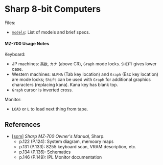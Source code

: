 Sharp 8-bit Computers
=====================

Files:
- [`models`](models.md): List of models and brief specs.


#### MZ-700 Usage Notes

Keyboard:
- JP machines: `英数`, `カナ` (above CR), `Graph` mode locks.
  `SHIFT` gives lower case.
- Western machines: `ALPHA` (Tab key location) and `Graph` (Esc key
  location) are mode locks; `Shift` can be used with `Graph` for additional
  graphics characters (replacing kana). Kana key has blank top.
- `Graph` cursor is inverted cross.

Monitor:
- `LOAD` or `L` to load next thing from tape.


References
----------

- [[som]] _Sharp MZ-700 Owner's Manual,_ Sharp.
  - p.122 (P.124): System diagram, memoory maps
  - p.131 (P.133): 8255 keyboard scan, VRAM description, etc.
  - p.134 (P.136): Schematics
  - p.146 (P.149): IPL Monitor documentation


<!-------------------------------------------------------------------->
[som]: https://archive.org/details/sharpmz700ownersmanual/page/n5/mode/1up?view=theater
